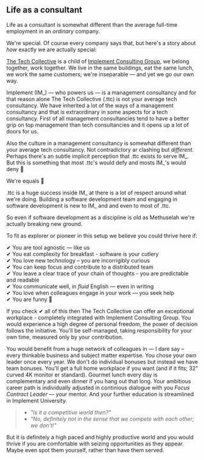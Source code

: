 ## Life as a consultant

Life as a consultant is somewhat different than the average full-time employment in an _ordinary_ company.

We're special. Of course every company says that, but here's a story about _how_ exactly we are actually special:

[The Tech Collective](https://www.linkedin.com/company/thetechcollective/) is a child of [Implement Consulting Group](https://www.linkedin.com/company/implement-consulting-group/), we belong together, work together. We live in the same buildings, eat the same lunch, we work the same customers; we're inseparable — and yet we go our own way.

Implement (IM_) — who powers us — is a management consultancy and for that reason alone The Tech Collective (.ttc) is not your average tech consultancy. We have inherited a lot of the ways of a management consultancy and that is extraordinary  in some aspects for a tech consultancy. First of all management consultancies tend to have a better grip on top management than tech consultancies and it opens up a lot of doors for us.

Also the culture in a management consultancy is somewhat different than your average tech consultancy. Not contradictory ar clashing but _different_. Perhaps there's an subtle implicit perception that .ttc exists to serve IM_. But this is something that most .ttc's would defy and mosts IM_'s would deny 🤣 

We're equals 💪 

.ttc is a huge success inside IM_ at there is a lot of respect around what we're doing. Building a software development team and engaging in software development is new to IM_ and and even to most of .ttc.

So even if software development as a discipline is old as Methuselah we're actually breaking new ground.

To fit as explorer or pioneer in this setup we believe you could thrive here if: 

✔︎ You are tool agnostic — like us<br/>
✔︎ You eat complexity for breakfast - software is your cutlery<br/>
✔︎ You love new technology – you are incorrigibly curious<br/>
✔︎ You can keep focus and contribute to a distributed team<br/>
✔︎ You leave a clear trace of your chain of thoughts - you are predictable and readable<br/>
✔︎ You communicate well, in _fluid_ English — even in writing<br/>
✔︎ You love when colleagues engage in your work — you seek help<br/>
✔︎ You are funny 🤣 

If you check ✔︎ all of this then The Tech Collective can offer an exceptional workplace - completely integrated with Implement Consulting Group. You would experience a high degree of personal freedom, the power of decision follows the initiative. You'll be self-managed, taking responsibility for your own time, measured only by your contribution.

You would benefit from a huge network of colleagues in — I dare say – every thinkable business and subject matter expertise. You chose your own leader once every year. We don't do individual bonuses but instead we have team bonuses. You'll get a full home workplace if you want (and if it fits; 32" curved 4K monitor er standard). Gourmet lunch every day is complementary and even dinner if you hang out that long. Your ambitious career path is individually adjusted in continious dialogue with you _Focus Contract Leader_ — your mentor. And your further education is streamlined in Implement University. 

> - _"Is it a competitive world then?"_
> - _"No, definitely not in the sense that we compete with each other; we don't!"_ 

But it is definitely a high paced and highly productive world and you would thrive if you are comfortable with seizing opportunities as they appear. Maybe even spot them yourself, rather than have them served.
